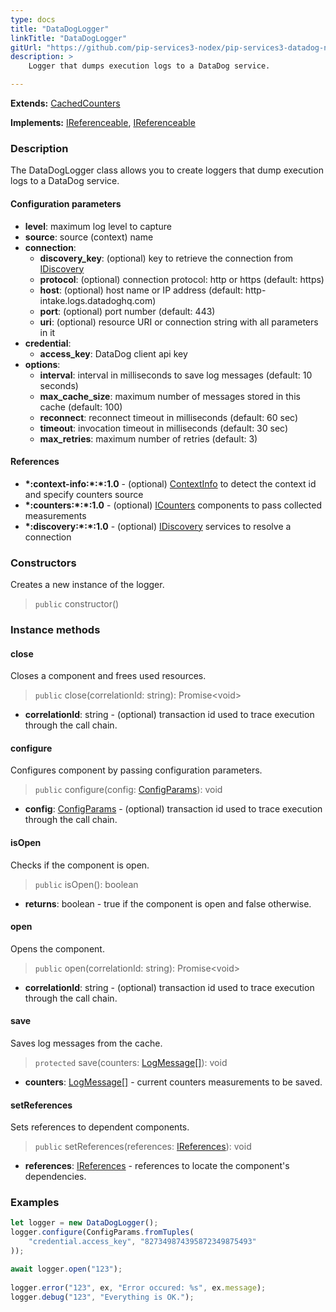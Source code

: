 ```yaml
---
type: docs
title: "DataDogLogger"
linkTitle: "DataDogLogger"
gitUrl: "https://github.com/pip-services3-nodex/pip-services3-datadog-nodex"
description: >
    Logger that dumps execution logs to a DataDog service.

---
```


**Extends:** [CachedCounters](../../../components/count/cached_counters/)

**Implements:** [IReferenceable](../../../commons/refer/ireferenceable), [IReferenceable](../../../commons/run/iopenable)

### Description
The DataDogLogger class allows you to create loggers that dump execution logs to a DataDog service.


#### Configuration parameters

- **level**: maximum log level to capture
- **source**: source (context) name
- **connection**:
    - **discovery_key**: (optional) key to retrieve the connection from [IDiscovery](../../../components/connect/idiscovery)
    - **protocol**: (optional) connection protocol: http or https (default: https)
    - **host**: (optional) host name or IP address (default: http-intake.logs.datadoghq.com)
    - **port**: (optional) port number (default: 443)
    - **uri**: (optional) resource URI or connection string with all parameters in it
- **credential**:
    - **access_key**: DataDog client api key
- **options**:
    - **interval**: interval in milliseconds to save log messages (default: 10 seconds)
    - **max_cache_size**: maximum number of messages stored in this cache (default: 100)
    - **reconnect**: reconnect timeout in milliseconds (default: 60 sec)
    - **timeout**: invocation timeout in milliseconds (default: 30 sec)
    - **max_retries**: maximum number of retries (default: 3)



#### References

- **\*:context-info:\*:\*:1.0** - (optional) [ContextInfo](../../../components/info/context_info) to detect the context id and specify counters source
- **\*:counters:\*:\*:1.0** - (optional) [ICounters](../../../components/count/icounters) components to pass collected measurements
- **\*:discovery:\*:\*:1.0** - (optional) [IDiscovery](../../../components/connect/idiscovery) services to resolve a connection

### Constructors
Creates a new instance of the logger.

> `public` constructor()


### Instance methods

#### close
Closes a component and frees used resources.

> `public` close(correlationId: string): Promise\<void\>

- **correlationId**: string - (optional) transaction id used to trace execution through the call chain.


#### configure
Configures component by passing configuration parameters.

> `public` configure(config: [ConfigParams](../../../commons/config/config_params)): void

- **config**: [ConfigParams](../../../commons/config/config_params) - (optional) transaction id used to trace execution through the call chain.

#### isOpen
Checks if the component is open.

> `public` isOpen(): boolean

- **returns**: boolean - true if the component is open and false otherwise.


#### open
Opens the component.

> `public` open(correlationId: string): Promise\<void\>

- **correlationId**: string - (optional) transaction id used to trace execution through the call chain.


#### save
Saves log messages from the cache.

> `protected` save(counters: [LogMessage[]](../../../components/log/log_message)): void

- **counters**: [LogMessage[]](../../../components/log/log_message) - current counters measurements to be saved.


#### setReferences
Sets references to dependent components.

> `public` setReferences(references: [IReferences](../../../commons/refer/ireferences)): void

- **references**: [IReferences](../../../commons/refer/ireferences) - references to locate the component's dependencies.


### Examples

```typescript
let logger = new DataDogLogger();
logger.configure(ConfigParams.fromTuples(
    "credential.access_key", "827349874395872349875493"
));

await logger.open("123");
   
logger.error("123", ex, "Error occured: %s", ex.message);
logger.debug("123", "Everything is OK.");
```
